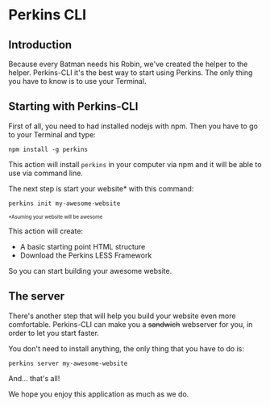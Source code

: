 # Perkins CLI

## Introduction ##

Because every Batman needs his Robin, we've created the helper to the helper.
Perkins-CLI it's the best way to start using Perkins. The only thing you have to know is to use your Terminal.

## Starting with Perkins-CLI ##

First of all, you need to had installed nodejs with npm. Then you have to go to your Terminal and type:

`npm install -g perkins`

This action will install <code>perkins</code> in your computer via npm and it will be able to use via command line.

The next step is start your website* with this command:

`perkins init my-awesome-website`

<sub><sup>*Asuming your website will be awesome</sup></sub>

This action will create:

  - A basic starting point HTML structure
  - Download the Perkins LESS Framework

So you can start building your awesome website.

## The server ##

There's another step that will help you build your website even more comfortable. Perkins-CLI can make you a ~~sandwich~~ webserver for you, in order to let you start faster.

You don't need to install anything, the only thing that you have to do is:

`perkins server my-awesome-website`

And... that's all!

We hope you enjoy this application as much as we do.
